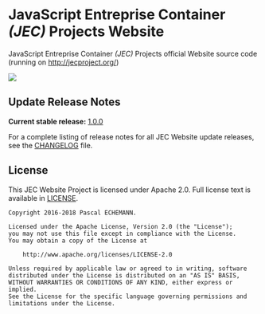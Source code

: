 # JavaScript Entreprise Container *(JEC)* Projects Website

JavaScript Entreprise Container *(JEC)* Projects official Website source code (running on http://jecproject.org/)

[![][jec-logo]][jec-url]

## Update Release Notes

**Current stable release:** [1.0.0](CHANGELOG.md#jec-website-1.0.0)
 
For a complete listing of release notes for all JEC Website update releases, see the [CHANGELOG](CHANGELOG.md) file. 

## License
This JEC Website Project is licensed under Apache 2.0. Full license text is available in [LICENSE](LICENSE).

```
Copyright 2016-2018 Pascal ECHEMANN.

Licensed under the Apache License, Version 2.0 (the "License");
you may not use this file except in compliance with the License.
You may obtain a copy of the License at

    http://www.apache.org/licenses/LICENSE-2.0

Unless required by applicable law or agreed to in writing, software
distributed under the License is distributed on an "AS IS" BASIS,
WITHOUT WARRANTIES OR CONDITIONS OF ANY KIND, either express or implied.
See the License for the specific language governing permissions and
limitations under the License.
```

[jec-url]: https://github.com/pechemann/JEC
[jec-logo]: https://raw.githubusercontent.com/pechemann/JEC/master/assets/jec-logos/jec-logo.png
